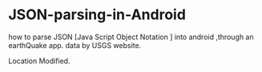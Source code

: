 # JSON-parsing-in-Android
how to parse JSON [Java Script Object Notation ] into android ,through an earthQuake app. data by USGS website.

Location Modified.
